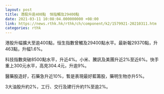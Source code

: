 ```yaml
---
layout: post
title: 港股升逾400點　恒指觸及29400點
date: 2021-03-11 10:08:04.000000000 +08:00
link: https://news.rthk.hk/rthk/ch/component/k2/1579921-20210311.htm
categories: rthk
---
```


港股升幅擴大至逾400點，恒生指數曾觸及29400點水平。最新報29370點，升463點，升幅1.6%。

科技指數突破8500點水平，升近4%。小米、騰訊及美團升近2%至近6%。快手重上300元水平，高見304.4元，升逾9%。

醫藥股造好，石藥急升近10%，暫是表現最好藍籌股，藥明生物亦升5%。

3大油股升約2%，工行、交行及建行升約1%至逾2%。
